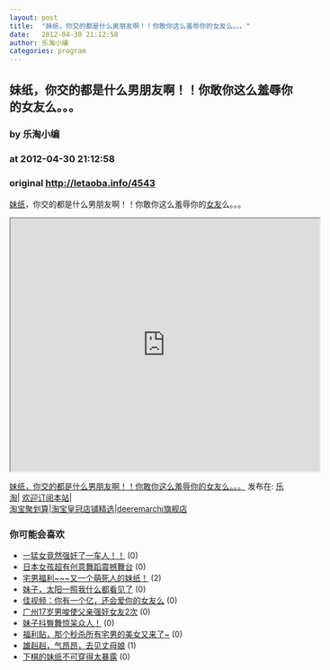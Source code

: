 ```yaml
---
layout: post
title:  "妹纸，你交的都是什么男朋友啊！！你敢你这么羞辱你的女友么。。。"
date:   2012-04-30 21:12:58
author: 乐淘小编
categories: program
---
```


## 妹纸，你交的都是什么男朋友啊！！你敢你这么羞辱你的女友么。。。
### by 乐淘小编
### at 2012-04-30 21:12:58
### original <http://letaoba.info/4543>

<p><a href="http://letaoba.info/tag/%e5%a6%b9%e7%ba%b8" title="查看 妹纸 中的全部文章">妹纸</a>，你交的都是什么男朋友啊！！你敢你这么羞辱你的<a href="http://letaoba.info/tag/%e5%a5%b3%e5%8f%8b" title="查看 女友 中的全部文章">女友</a>么。。。</p>
<p><iframe src="http://reader.googleusercontent.com/reader/embediframe?src=http://www.tudou.com/v/5n5WkWrcuGk&amp;width=550&amp;height=450&amp;flashVars" width="550" height="450"></iframe></p>
<p><a href="http://letaoba.info/4543">妹纸，你交的都是什么男朋友啊！！你敢你这么羞辱你的女友么。。。</a> 发布在: <a href="http://letaoba.info">乐淘</a>| <a href="http://letaoba.info/feed">欢迎订阅本站</a>|
<br>
<a href="http://www.taobao.com/go/chn/tbk_channel/jkwt.php?pid=mm_14340546_2405588_9605426&amp;eventid=102405">淘宝聚划算</a>|<a href="http://www.taobao.com/go/chn/tbk_channel/huangguan.php?pid=mm_14340546_2434133_9338368&amp;eventid=101858">淘宝皇冠店铺精选</a>|<a href="http://s.click.taobao.com/t_8?e=7HZ5x%2BOzdsYUBq8G4nHLsBOiWn0%3D&amp;p=mm_14340546_0_0">deeremarchi旗舰店</a></p>
<h3>你可能会喜欢</h3><ul><li><a href="http://letaoba.info/4426" title="一猛女竟然强奸了一车人！！ (2012 年 4 月 29 日)">一猛女竟然强奸了一车人！！</a> (0)</li><li><a href="http://letaoba.info/4247" title="日本女孩超有创意舞蹈震撼舞台 (2012 年 4 月 23 日)">日本女孩超有创意舞蹈震撼舞台</a> (0)</li><li><a href="http://letaoba.info/4244" title="宅男福利~~~又一个萌死人的妹纸！ (2012 年 4 月 23 日)">宅男福利~~~又一个萌死人的妹纸！</a> (2)</li><li><a href="http://letaoba.info/3965" title="妹子，太阳一照我什么都看见了 (2012 年 4 月 9 日)">妹子，太阳一照我什么都看见了</a> (0)</li><li><a href="http://letaoba.info/3923" title="佳视频：你有一个亿，还会爱你的女友么 (2012 年 4 月 8 日)">佳视频：你有一个亿，还会爱你的女友么</a> (0)</li><li><a href="http://letaoba.info/3777" title="广州17岁男唆使父亲强奸女友2次 (2012 年 4 月 3 日)">广州17岁男唆使父亲强奸女友2次</a> (0)</li><li><a href="http://letaoba.info/3617" title="妹子抖臀舞惊呆众人！ (2012 年 3 月 27 日)">妹子抖臀舞惊呆众人！</a> (0)</li><li><a href="http://letaoba.info/3501" title="福利贴，那个秒杀所有宅男的美女又来了~ (2012 年 3 月 24 日)">福利贴，那个秒杀所有宅男的美女又来了~</a> (0)</li><li><a href="http://letaoba.info/3450" title="雄赳赳，气昂昂，去见丈母娘 (2012 年 3 月 23 日)">雄赳赳，气昂昂，去见丈母娘</a> (1)</li><li><a href="http://letaoba.info/3332" title="下棋的妹纸不可穿得太暴露 (2012 年 3 月 17 日)">下棋的妹纸不可穿得太暴露</a> (0)</li></ul><img src="http://feeds.feedburner.com/~r/blogspot/CRBRG/~4/xg9GeVEeP1c" height="1" width="1">